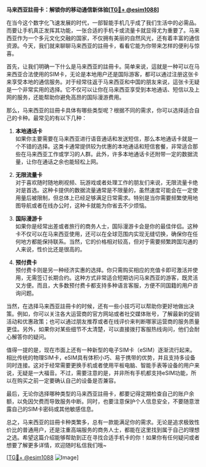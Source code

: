 **马来西亚註冊卡：解锁你的移动通信新体验[[TG💪+ @esim1088](https://t.me/s/esim1088)]**

在当今这个数字化飞速发展的时代，一部智能手机几乎成了我们生活中的必需品。而要让手机真正发挥其功能，一张合适的手机卡或流量卡就显得尤为重要了。马来西亚作为一个多元文化交融的国家，不仅拥有美丽的自然风光，还有着丰富的通信资源。今天，我们就来聊聊马来西亚的註冊卡，看看它能为你带来怎样的便利与惊喜。

首先，让我们明确一下什么是马来西亚的註冊卡。简单来说，這就是一种可以在马来西亚合法使用的SIM卡，无论是本地用户还是国际游客，都可以通过注册这张卡来享受本地的通信服务。对于经常往返于马来西亚和中国的朋友来说，這张卡无疑是一个非常实用的选择。它不仅可以让你在马来西亚享受到本地通话、短信以及上网的服务，还能帮助你避免高昂的国际漫游费用。

那么，马来西亚的註冊卡具体有哪些类型呢？根据不同的需求，你可以选择适合自己的卡种。最常见的有以下几种：

1. **本地通话卡**  
   如果你主要需要在马来西亚进行语音通话和发送短信，那么本地通话卡就是一个不错的选择。这类卡通常提供较为优惠的本地通话和短信套餐，非常适合那些在马来西亚工作或学习的人群。此外，许多本地通话卡还附带一定的数据流量，让你在通话之余也能轻松上网。

2. **无限流量卡**  
   对于喜欢随时随地刷视频、玩游戏或者处理工作的朋友们来说，无限流量卡绝对是首选。这种卡提供的数据流量通常是不限量的，虽然速度可能会在一定使用量后被限制，但总体上已经足够满足日常需求。特别是当你需要频繁使用地图导航或者在线办公时，这种卡就能为你省去不少烦恼。

3. **国际漫游卡**  
   如果你是经常出差或者旅行的商务人士，国际漫游卡会是你的最佳伴侣。这种卡不仅可以在马来西亚使用，还可以在全球范围内实现无缝切换，确保你在任何地方都能保持联系。当然，它的价格相对较高，但对于需要频繁跨国沟通的人来说，性价比还是很高的。

4. **预付费卡**  
   预付费卡则是另一种经济实惠的选择。你只需购买相应的充值卡即可激活并使用，无需签订长期合约。这种方式非常适合短期访问马来西亚的游客，既灵活又方便。而且，大多数预付费卡都支持多种语言客服，方便不同国籍的用户咨询问题。

当然，在选择马来西亚註冊卡的时候，还有一些小技巧可以帮助你更好地做出决策。例如，你可以关注各大运营商的官方网站或者社交媒体账号，了解最新的促销活动和优惠政策；也可以通过朋友推荐或者在线评价来判断哪家运营商的服务质量更佳。另外，如果你对某些细节不太清楚，可以直接拨打客服热线询问，他们会耐心解答你的疑问。

值得一提的是，现在市面上还有一种新型的电子SIM卡（eSIM）逐渐流行起来。相比传统的物理SIM卡，eSIM具有体积小巧、易于携带的优势，并且支持多设备同时连接。这对于经常需要更换手机或者使用平板电脑、智能手表等设备的用户来说，无疑是一大福音。不过，需要注意的是，并非所有手机都支持eSIM功能，所以在购买之前一定要确认自己的设备是否兼容。

最后，无论你选择哪种类型的马来西亚註冊卡，都要记得定期检查自己的账户余额，以免因欠费而导致服务中断。同时，也要注意保护个人信息安全，不要随意泄露自己的SIM卡密码或其他敏感信息。

总之，马来西亚的註冊卡种类繁多，总有一款能满足你的需求。无论是追求极致性价比的普通用户，还是注重高端服务的商务人士，都能在这里找到属于自己的理想之选。希望这篇介绍能够帮助到正在寻找合适手机卡的你！如果你有任何疑问或者想要了解更多详情，欢迎随时私信我们哦~

[[TG💪+ @esim1088](https://t.me/s/esim1088) ![Image](https://i.postimg.cc/4NQfJmqS/Snipaste-2025-05-13-00-14-12.png)]